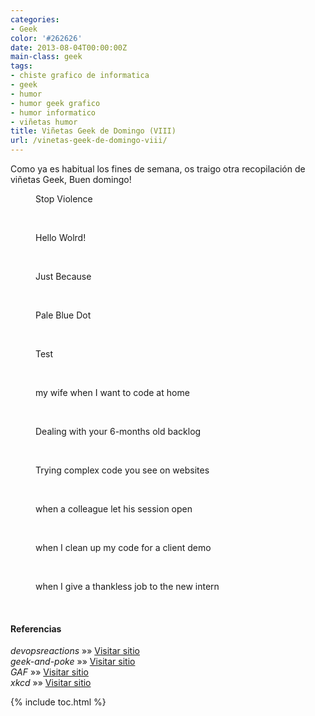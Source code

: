 ```yaml
---
categories:
- Geek
color: '#262626'
date: 2013-08-04T00:00:00Z
main-class: geek
tags:
- chiste grafico de informatica
- geek
- humor
- humor geek grafico
- humor informatico
- viñetas humor
title: Viñetas Geek de Domingo (VIII)
url: /vinetas-geek-de-domingo-viii/
---
```


Como ya es habitual los fines de semana, os traigo otra recopilación de viñetas Geek, Buen domingo!  

<!--ad-->
<div id="gallery-8" class="gallery galleryid-1811 gallery-columns-1 gallery-size-thumbnail">
<dl class="gallery-item">
<dt class="gallery-icon landscape">
<a href="/assets/img/2013/08/Stop-Violence.jpg"><amp-img on="tap:lightbox1" role="button" tabindex="0" layout="responsive" src="/assets/img/2013/08/Stop-Violence-150x150.jpg" class="attachment-thumbnail" alt="Stop Violence" aria-describedby="gallery-8-1814" width="150px" height="150px" /></a>
</dt>
<dd class="wp-caption-text gallery-caption" id="gallery-8-1814">
      Stop Violence
    </dd>
</dl>
<br  />
<dl class="gallery-item">
<dt class="gallery-icon landscape">
<a href="/assets/img/2013/08/facebook_-1810787013.jpg"><amp-img on="tap:lightbox1" role="button" tabindex="0" layout="responsive" src="/assets/img/2013/08/facebook_-1810787013-150x150.jpg" class="attachment-thumbnail" alt="Hello Wolrd!" aria-describedby="gallery-8-1816" width="150px" height="150px" /></a>
</dt>
<dd class="wp-caption-text gallery-caption" id="gallery-8-1816">
      Hello Wolrd!
    </dd>
</dl>
<br  />
<dl class="gallery-item">
<dt class="gallery-icon portrait">
<a href="/assets/img/2013/08/just-because.jpg"><amp-img on="tap:lightbox1" role="button" tabindex="0" layout="responsive" src="/assets/img/2013/08/just-because-150x150.jpg" class="attachment-thumbnail" alt="Just Because" aria-describedby="gallery-8-1815" width="150px" height="150px" /></a>
</dt>
<dd class="wp-caption-text gallery-caption" id="gallery-8-1815">
      Just Because
    </dd>
</dl>
<br  />
<dl class="gallery-item">
<dt class="gallery-icon portrait">
<a href="/assets/img/2013/08/pale_blue_dot.png"><amp-img on="tap:lightbox1" role="button" tabindex="0" layout="responsive" src="/assets/img/2013/08/pale_blue_dot-150x150.png" class="attachment-thumbnail" alt="Pale Blue Dot" aria-describedby="gallery-8-1812" width="150px" height="150px" /></a>
</dt>
<dd class="wp-caption-text gallery-caption" id="gallery-8-1812">
      Pale Blue Dot
    </dd>
</dl>
<br  />
<dl class="gallery-item">
<dt class="gallery-icon portrait">
<a href="/assets/img/2013/08/tdd.jpg"><amp-img on="tap:lightbox1" role="button" tabindex="0" layout="responsive" src="/assets/img/2013/08/tdd-150x150.jpg" class="attachment-thumbnail" alt="Test" aria-describedby="gallery-8-1813" width="150px" height="150px" /></a>
</dt>
<dd class="wp-caption-text gallery-caption" id="gallery-8-1813">
      Test
    </dd>
</dl>
<br  />
<dl class="gallery-item">
<dt class="gallery-icon landscape">
<a href="/assets/img/2013/08/my-wife-when-I-want-to-code-at-home.gif"><amp-img on="tap:lightbox1" role="button" tabindex="0" layout="responsive" src="/assets/img/2013/08/my-wife-when-I-want-to-code-at-home-150x150.gif" class="attachment-thumbnail" alt="my wife when I want to code at home" aria-describedby="gallery-8-1821" width="150px" height="150px" /></a>
</dt>
<dd class="wp-caption-text gallery-caption" id="gallery-8-1821">
      my wife when I want to code at home
    </dd>
</dl>
<br  />
<dl class="gallery-item">
<dt class="gallery-icon landscape">
<a href="/assets/img/2013/08/Dealing-with-your-6-months-old-backlog.gif"><amp-img on="tap:lightbox1" role="button" tabindex="0" layout="responsive" src="/assets/img/2013/08/Dealing-with-your-6-months-old-backlog-150x150.gif" class="attachment-thumbnail" alt="Dealing with your 6-months old backlog" aria-describedby="gallery-8-1822" width="150px" height="150px" /></a>
</dt>
<dd class="wp-caption-text gallery-caption" id="gallery-8-1822">
      Dealing with your 6-months old backlog
    </dd>
</dl>
<br  />
<dl class="gallery-item">
<dt class="gallery-icon portrait">
<a href="/assets/img/2013/08/Trying-complex-code-you-see-on-websites.gif"><amp-img on="tap:lightbox1" role="button" tabindex="0" layout="responsive" src="/assets/img/2013/08/Trying-complex-code-you-see-on-websites-150x150.gif" class="attachment-thumbnail" alt="Trying complex code you see on websites" aria-describedby="gallery-8-1820" width="150px" height="150px" /></a>
</dt>
<dd class="wp-caption-text gallery-caption" id="gallery-8-1820">
      Trying complex code you see on websites
    </dd>
</dl>
<br  />
<dl class="gallery-item">
<dt class="gallery-icon landscape">
<a href="/assets/img/2013/08/when-a-colleague-let-his-session-open.gif"><amp-img on="tap:lightbox1" role="button" tabindex="0" layout="responsive" src="/assets/img/2013/08/when-a-colleague-let-his-session-open-150x150.gif" class="attachment-thumbnail" alt="when a colleague let his session open" aria-describedby="gallery-8-1819" width="150px" height="150px" /></a>
</dt>
<dd class="wp-caption-text gallery-caption" id="gallery-8-1819">
      when a colleague let his session open
    </dd>
</dl>
<br  />
<dl class="gallery-item">
<dt class="gallery-icon landscape">
<a href="/assets/img/2013/08/when-I-clean-up-my-code-for-a-client-demo.gif"><amp-img on="tap:lightbox1" role="button" tabindex="0" layout="responsive" src="/assets/img/2013/08/when-I-clean-up-my-code-for-a-client-demo-150x150.gif" class="attachment-thumbnail" alt="when I clean up my code for a client demo" aria-describedby="gallery-8-1818" width="150px" height="150px" /></a>
</dt>
<dd class="wp-caption-text gallery-caption" id="gallery-8-1818">
      when I clean up my code for a client demo
    </dd>
</dl>
<br  />
<dl class="gallery-item">
<dt class="gallery-icon landscape">
<a href="/assets/img/2013/08/when-I-give-a-thankless-job-to-the-new-intern.gif"><amp-img on="tap:lightbox1" role="button" tabindex="0" layout="responsive" src="/assets/img/2013/08/when-I-give-a-thankless-job-to-the-new-intern-150x144.gif" class="attachment-thumbnail" alt="when I give a thankless job to the new intern" aria-describedby="gallery-8-1817" width="150px" height="144px" /></a>
</dt>
<dd class="wp-caption-text gallery-caption" id="gallery-8-1817">
      when I give a thankless job to the new intern
    </dd>
</dl>
<br  />
</div>

#### Referencias

*devopsreactions* »» <a href="http://devopsreactions.tumblr.com/" target="_blank">Visitar sitio</a>  
*geek-and-poke* »» <a href="http://geek-and-poke.com/" target="_blank">Visitar sitio</a>  
*GAF* »» <a href="https://www.facebook.com/comics.gaf" target="_blank">Visitar sitio</a>  
*xkcd* »» <a href="http://xkcd.com" target="_blank">Visitar sitio</a>



{% include toc.html %}
